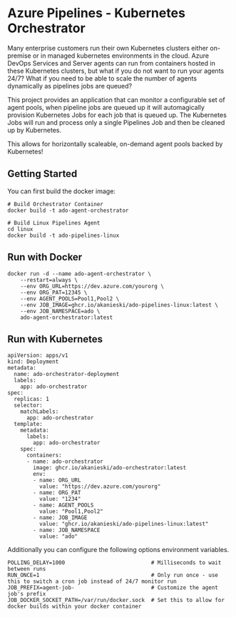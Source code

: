# Azure Pipelines - Kubernetes Orchestrator
Many enterprise customers run their own Kubernetes clusters either on-premise or in managed kubernetes environments in the cloud. Azure DevOps Services and Server agents can run from containers hosted in these Kubernetes clusters, but what if you do not want to run your agents 24/7? What if you need to be able to scale the number of agents dynamically as pipelines jobs are queued?

This project provides an application that can monitor a configurable set of agent pools, when pipeline jobs are queued up it will automagically provision Kubernetes Jobs for each job that is queued up. The Kubernetes Jobs will run and process only a single Pipelines Job and then be cleaned up by Kubernetes. 

This allows for horizontally scaleable, on-demand agent pools backed by Kubernetes!

## Getting Started
You can first build the docker image:
```
# Build Orchestrator Container
docker build -t ado-agent-orchestrator

# Build Linux Pipelines Agent
cd linux
docker build -t ado-pipelines-linux
```

## Run with Docker
```
docker run -d --name ado-agent-orchestrator \
    --restart=always \
    --env ORG_URL=https://dev.azure.com/yourorg \
    --env ORG_PAT=12345 \
    --env AGENT_POOLS=Pool1,Pool2 \
    --env JOB_IMAGE=ghcr.io/akanieski/ado-pipelines-linux:latest \
    --env JOB_NAMESPACE=ado \
    ado-agent-orchestrator:latest
```

## Run with Kubernetes
```
apiVersion: apps/v1
kind: Deployment
metadata:
  name: ado-orchestrator-deployment
  labels:
    app: ado-orchestrator
spec:
  replicas: 1
  selector:
    matchLabels:
      app: ado-orchestrator
  template:
    metadata:
      labels:
        app: ado-orchestrator
    spec:
      containers:
      - name: ado-orchestrator
        image: ghcr.io/akanieski/ado-orchestrator:latest
        env:
        - name: ORG_URL
          value: "https://dev.azure.com/yourorg"
        - name: ORG_PAT
          value: "1234"
        - name: AGENT_POOLS
          value: "Pool1,Pool2"
        - name: JOB_IMAGE
          value: "ghcr.io/akanieski/ado-pipelines-linux:latest"
        - name: JOB_NAMESPACE
          value: "ado"

```
Additionally you can configure the following options environment variables.
```
POLLING_DELAY=1000                           # Milliseconds to wait between runs
RUN_ONCE=1                                   # Only run once - use this to switch a cron job instead of 24/7 monitor run
JOB_PREFIX=agent-job-                        # Customize the agent job's prefix
JOB_DOCKER_SOCKET_PATH=/var/run/docker.sock  # Set this to allow for docker builds within your docker container
```
